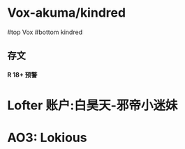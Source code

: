 # Vox-akuma/kindred
#top Vox 
#bottom kindred
## 存文
#### R 18+ 预警
# Lofter 账户:白昊天-邪帝小迷妹
# AO3: Lokious
